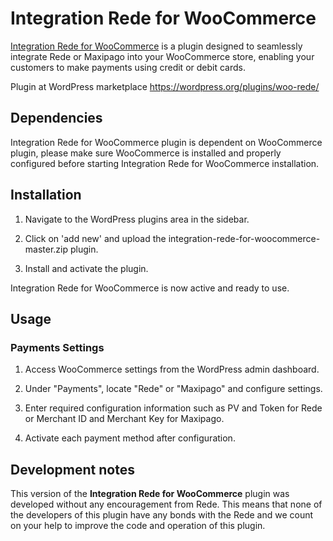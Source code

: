 # Integration Rede for WooCommerce

[Integration Rede for WooCommerce](https://www.linknacional.com/wordpress/plugins/) is a plugin designed to seamlessly integrate Rede or Maxipago into your WooCommerce store, enabling your customers to make payments using credit or debit cards.

Plugin at WordPress marketplace
https://wordpress.org/plugins/woo-rede/

## Dependencies

Integration Rede for WooCommerce plugin is dependent on WooCommerce plugin, please make sure WooCommerce is installed and properly configured before starting Integration Rede for WooCommerce installation.

## Installation

1) Navigate to the WordPress plugins area in the sidebar.

2) Click on 'add new' and upload the integration-rede-for-woocommerce-master.zip plugin.

3) Install and activate the plugin.

Integration Rede for WooCommerce is now active and ready to use.

## Usage

### Payments Settings

1) Access WooCommerce settings from the WordPress admin dashboard.

2) Under "Payments", locate "Rede" or "Maxipago" and configure settings.

3) Enter required configuration information such as PV and Token for Rede or Merchant ID and Merchant Key for Maxipago.

4) Activate each payment method after configuration.

## Development notes

This version of the **Integration Rede for WooCommerce** plugin was developed without any encouragement from Rede. This means that none of the developers of this plugin have any bonds with the Rede and we count on your help to improve the code and operation of this plugin.